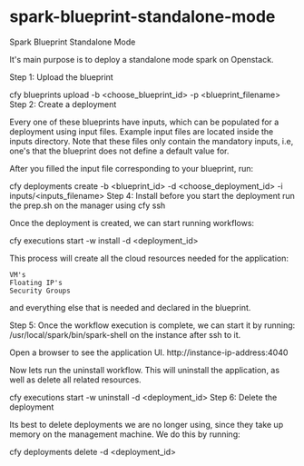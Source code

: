 
# spark-blueprint-standalone-mode

Spark Blueprint Standalone Mode

It's main purpose is to deploy a standalone mode spark on Openstack.

Step 1: Upload the blueprint

cfy blueprints upload -b <choose_blueprint_id> -p <blueprint_filename>
Step 2: Create a deployment

Every one of these blueprints have inputs, which can be populated for a deployment using input files.
Example input files are located inside the inputs directory.
Note that these files only contain the mandatory inputs, i.e, one's that the blueprint does not define a default value for.

After you filled the input file corresponding to your blueprint, run:

cfy deployments create -b <blueprint_id> -d <choose_deployment_id> -i inputs/<inputs_filename>
Step 4: Install
before you start the deployment run the prep.sh on the manager using cfy ssh

Once the deployment is created, we can start running workflows:

cfy executions start -w install -d <deployment_id>

This process will create all the cloud resources needed for the application:

    VM's
    Floating IP's
    Security Groups

and everything else that is needed and declared in the blueprint.

Step 5: Once the workflow execution is complete, we can start it by running:
/usr/local/spark/bin/spark-shell
on the instance after ssh to it.

Open a browser to see the application UI.
http://instance-ip-address:4040 

Now lets run the uninstall workflow. This will uninstall the application, as well as delete all related resources.

cfy executions start -w uninstall -d <deployment_id>
Step 6: Delete the deployment

Its best to delete deployments we are no longer using, since they take up memory on the management machine. We do this by running:

cfy deployments delete -d <deployment_id>


